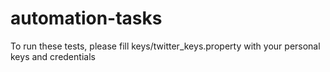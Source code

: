 # automation-tasks 
To run these tests, please fill keys/twitter_keys.property with your personal keys and credentials
